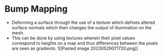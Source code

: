 # Bump Mapping
* Deforming a surface through the use of a texture which defines altered surface normals which then changes the output of illumination on the mesh.
* This can be done by using textures wherein their pixel values correspond to heights on a map and thus differences between the pixels are seen as gradients.
![[Pasted image 20230529071720.png]]